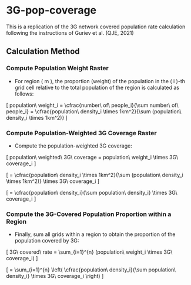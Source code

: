 # 3G-pop-coverage
This is a replication of the 3G network covered population rate calculation following the instructions of Guriev et al. (QJE, 2021)


## Calculation Method

### Compute Population Weight Raster
- For region \( m \), the proportion (weight) of the population in the \( i \)-th grid cell relative to the total population of the region is calculated as follows:

\[
population\ weight_i = \cfrac{number\ of\ people_i}{\sum number\ of\ people_i} = \cfrac{population\ density_i \times 1km^2}{\sum (population\ density_i \times 1km^2)}
\]

### Compute Population-Weighted 3G Coverage Raster
- Compute the population-weighted 3G coverage:

\[
population\ weighted\ 3G\ coverage = population\ weight_i \times 3G\ coverage_i
\]

\[
= \cfrac{population\ density_i \times 1km^2}{\sum (population\ density_i \times 1km^2)} \times 3G\ coverage_i
\]

\[
= \cfrac{population\ density_i}{\sum population\ density_i} \times 3G\ coverage_i
\]

### Compute the 3G-Covered Population Proportion within a Region
- Finally, sum all grids within a region to obtain the proportion of the population covered by 3G:

\[
3G\ covered\ rate = \sum_{i=1}^{n} (population\ weight_i \times 3G\ coverage_i)
\]

\[
= \sum_{i=1}^{n} \left( \cfrac{population\ density_i}{\sum population\ density_i} \times 3G\ coverage_i \right)
\]

